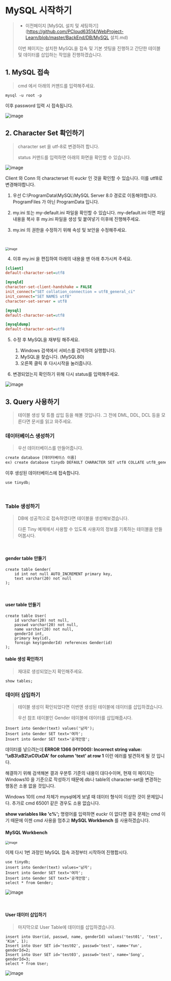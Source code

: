 # MySQL 시작하기

> - 이전페이지 [MySQL 설치 및 세팅하기](https://github.com/PCloud63514/WebProject-Learn/blob/master/BackEnd/DB/MySQL 설치.md)
>
> 이번 페이지는 설치한 MySQL을 접속 및 기본 셋팅을 진행하고 간단한 테이블 및 데이터를 삽입하는 작업을 진행하겠습니다.



## 1. MySQL 접속

> cmd 에서 아래의 커맨드를 입력해주세요.

```
mysql -u root -p
```

이후 password 입력 시 접속됩니다.

![image](https://user-images.githubusercontent.com/22608825/100523003-5604cf80-31f0-11eb-97a3-6df036b45ad8.png)



## 2. Character Set 확인하기

> character set 을 utf-8로 변경하려 합니다.
>
> status 커맨드를 입력하면 아래의 화면을 확인할 수 있습니다.

   

![image](https://user-images.githubusercontent.com/22608825/100523055-b6940c80-31f0-11eb-98d6-f216e1db0a17.png)



Client 와 Conn 의 characterset 이 euckr 인 것을 확인할 수 있습니다. 이를 utf8로 변경해야합니다. 

1.  우선 C:\ProgramData\MySQL\MySQL Server 8.0 경로로 이동해야합니다. ProgramFiles 가 아닌 ProgramData 입니다.

2.  my.ini 또는 my-default.ini 파일을 확인할 수 있습니다. my-default.ini 이면 파일 내용을 복사 후 my.ini 파일을 생성 및 붙여넣기 이후에 진행해주세요.
3. my.ini 의 권한을 수정하기 위해 속성 및 보안을 수정해주세요.

​     

<img src="https://user-images.githubusercontent.com/22608825/100523235-4c7c6700-31f2-11eb-9589-81b9e348a1f2.png" alt="image" style="zoom:67%;" />



4. 이후 my.ini 을 편집하여 아래의 내용을 맨 아래 추가시켜 주세요.

```ini
[client]
default-character-set=utf8

[mysqld]
character-set-client-handshake = FALSE
init_connect="SET collation_connection = utf8_general_ci"
init_connect="SET NAMES utf8"
character-set-server = utf8

[mysql]
default-character-set=utf8

[mysqldump]
default-character-set=utf8
```

5. 수정 후 MySQL을 재부팅 해주세요.

   1. Windows 검색에서 서비스를 검색하여 실행합니다.
   2. MySQL을 찾습니다. (MySQL80)
   3. 오른쪽 클릭 후 다시시작을 눌러줍니다.

   

6. 변경되었는지 확인하기 위해 다시 status를 입력해주세요.

   

![image](https://user-images.githubusercontent.com/22608825/100523309-ea703180-31f2-11eb-9b45-2dc7e78cc5da.png)



## 3. Query 사용하기

> 테이블 생성 및 튜플 삽입 등을 해볼 것입니다. 그 전에 DML, DDL, DCL 등을 모른다면 문서를 읽고 와주세요.

   

### 데이터베이스 생성하기

> 우선 데이터베이스를 만들어줍니다.

```cmd
create database [데이터베이스 이름]
ex) create database tinydb DEFAULT CHARACTER SET utf8 COLLATE utf8_general_ci;
```

   이후 생성된 데이터베이스에 접속합니다.

```
use tinydb;
```

​    

### Table 생성하기

> DB에 성공적으로 접속하였다면 테이블을 생성해보겠습니다.
>
> 다른 Tiny 예제에서 사용할 수 있도록 사용자의 정보를 기록하는 테이블을 만들어봅시다.

​     

#### gender table 만들기

```
create table Gender(
	id int not null AUTO_INCREMENT primary key,
	text varchar(20) not null
);
```

​      

#### user table 만들기

```
create table User(
	id varchar(20) not null,
	passwd varchar(20) not null,
	name varchar(20) not null,
	genderId int,
	primary key(id),
	foreign key(genderId) references Gender(id)
);
```



#### table 생성 확인하기

> 재대로 생성되었는지 확인해주세요.

```
show tables;
```



### 데이터 삽입하기

> 테이블 생성이 확인되었다면 이번엔 생성된 테이블에 데이터를 삽입하겠습니다.
>
> 우선 참조 테이블인 Gender 테이블에 데이터를 삽입해줍시다.

```
Insert into Gender(text) values('남자');
Insert into Gender SET text='여자';
Insert into Gender SET text='공개안함';
```

데이터를 넣으려는데 **ERROR 1366 (HY000): Incorrect string value: '\xB3\xB2\xC0\xDA' for column 'text' at row 1** 이런 에러를 발견하게 될 것 입니다.

해결하기 위해 검색해본 결과 우분투 기준의 내용이 대다수이며, 현재 이 페이지는 Windows10 을 기준으로 작성하기 때문에 db나 table의 character-set을 변경하는 행동은 소용 없을 것입니다. 

Windows 10의 cmd 자체가 mysql에게 보낼 때 데이터 형식이 이상한 것이 문제입니다. 추가로 cmd 65001 같은 경우도 소용 없습니다.

**show variables like 'c%';** 명령어를 입력하면 euckr 이 없다면 결국 문제는 cmd 이기 때문에 이젠 cmd 사용을 멈추고 **MySQL Workbench** 를 사용하겠습니다.



#### MySQL Workbench

<img src="https://user-images.githubusercontent.com/22608825/100538457-50040280-3273-11eb-9d7a-128ba1caf7cc.png" alt="image" style="zoom:67%;" />



이제 다시 1번 과정인 MySQL 접속 과정부터 시작하여 진행합시다.

```
use tinydb;
insert into Gender(text) values='남자';
Insert into Gender SET text='여자';
Insert into Gender SET text='공개안함';
select * from Gender;
```



![image](https://user-images.githubusercontent.com/22608825/100538590-0962d800-3274-11eb-9d72-ca4f0fe663d3.png)

​      

#### User 데이터 삽입하기

> 마지막으로 User Table에 데이터를 삽입하겠습니다.

```
insert into User(id, passwd, name, genderId) values('test01', 'test', 'Kim', 1);
Insert into User SET id='test02', passwd='test', name='Yun', genderId=2;
Insert into User SET id='test03', passwd='test', name='Song', genderId=3;
select * from User;
```



![image](https://user-images.githubusercontent.com/22608825/100539539-96a92b00-327a-11eb-8e64-365c1a1093d2.png)